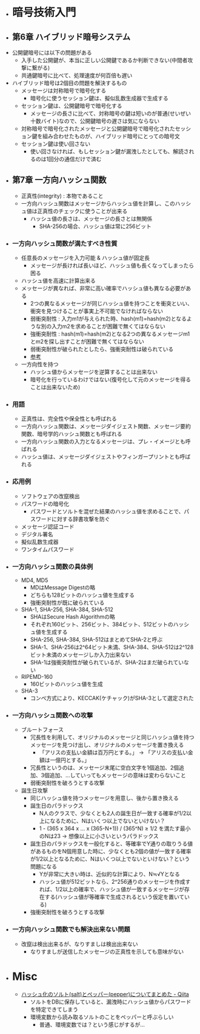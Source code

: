 - # 暗号技術入門
- ## 第6章 ハイブリッド暗号システム
- 公開鍵暗号には以下の問題がある
	- 入手した公開鍵が、本当に正しい公開鍵であるか判断できない(中間者攻撃に繋がる)
	- 共通鍵暗号に比べて、処理速度が何百倍も遅い
- ハイブリッド暗号は2個目の問題を解決するもの
	- メッセージは対称暗号で暗号化する
		- 暗号化に使うセッション鍵は、擬似乱数生成器で生成する
	- セッション鍵は、公開鍵暗号で暗号化する
		- メッセージの長さに比べて、対称暗号の鍵は短いのが普通(せいぜい十数バイト)なので、公開鍵暗号の遅さは気にならない
	- 対称暗号で暗号化されたメッセージと公開鍵暗号で暗号化されたセッション鍵を組み合わせたものが、ハイブリッド暗号にとっての暗号文
	- セッション鍵は使い回さない
		- 使い回さなければ、もしセッション鍵が漏洩したとしても、解読されるのは1回分の通信だけで済む
- ## 第7章 一方向ハッシュ関数
	- 正真性(integrity) : 本物であること
	- 一方向ハッシュ関数はメッセージからハッシュ値を計算し、このハッシュ値は正真性のチェックに使うことが出来る
		- ハッシュ値の長さは、メッセージの長さとは無関係
			- SHA-256の場合、ハッシュ値は常に256ビット
- ### 一方向ハッシュ関数が満たすべき性質
	- 任意長のメッセージを入力可能 & ハッシュ値が固定長
		- メッセージが長ければ長いほど、ハッシュ値も長くなってしまったら困る
	- ハッシュ値を高速に計算出来る
	- メッセージが異なれば、非常に高い確率でハッシュ値も異なる必要がある
		- 2つの異なるメッセージが同じハッシュ値を持つことを衝突といい、衝突を見つけることが事実上不可能でなければならない
		- 弱衝突耐性 : 入力m1が与えられた時、hash(m1)=hash(m2)となるような別の入力m2を求めることが困難で無くてはならない
		- 強衝突耐性 : hash(m1)=hash(m2)となる2つの異なるメッセージm1とm2を探し出すことが困難で無くてはならない
		- 弱衝突耐性が破られたとしたら、強衝突耐性は破られている
		- [参考](https://qiita.com/Shellyhackinglab/items/522e9815373e4b2649ff)
	- 一方向性を持つ
		- ハッシュ値からメッセージを逆算することは出来ない
		- 暗号化を行っているわけではない(復号化して元のメッセージを得ることは出来ないため)
- ### 用語
	- 正真性は、完全性や保全性とも呼ばれる
	- 一方向ハッシュ関数は、メッセージダイジェスト関数、メッセージ要約関数、暗号学的ハッシュ関数とも呼ばれる
	- 一方向ハッシュ関数の入力となるメッセージは、プレ・イメージとも呼ばれる
	- ハッシュ値は、メッセージダイジェストやフィンガープリントとも呼ばれる
- ### 応用例
	- ソフトウェアの改竄検出
	- パスワードの暗号化
		- パスワードとソルトを混ぜた結果のハッシュ値を求めることで、パスワードに対する辞書攻撃を防ぐ
	- メッセージ認証コード
	- デジタル署名
	- 擬似乱数生成器
	- ワンタイムパスワード
- ### 一方向ハッシュ関数の具体例
	- MD4, MD5
		- MDはMessage Digestの略
		- どちらも128ビットのハッシュ値を生成する
		- 強衝突耐性が既に破られている
	- SHA-1, SHA-256, SHA-384, SHA-512
		- SHAはSecure Hash Algorithmの略
		- それぞれ160ビット、256ビット、384ビット、512ビットのハッシュ値を生成する
		- SHA-256, SHA-384, SHA-512はまとめてSHA-2と呼ぶ
		- SHA-1、SHA-256は2^64ビット未満、SHA-384、SHA-512は2^128ビット未満のメッセージしか入力出来ない
		- SHA-1は強衝突耐性が破られているが、SHA-2はまだ破られていない
	- RIPEMD-160
		- 160ビットのハッシュ値を生成
	- SHA-3
		- コンペ方式により、KECCAK(ケチャック)がSHA-3として選定された
- ### 一方向ハッシュ関数への攻撃
	- ブルートフォース
		- 冗長性を利用して、オリジナルのメッセージと同じハッシュ値を持つメッセージを見つけ出し、オリジナルのメッセージを置き換える
			- 「アリスの支払い金額は百万円とする。」 → 「アリスの支払い金額は一億円とする。」
		- 冗長性というのは、メッセージ末尾に空白文字を1個追加、2個追加、3個追加、...していってもメッセージの意味は変わらないこと
		- 弱衝突耐性を破ろうとする攻撃
	- 誕生日攻撃
		- 同じハッシュ値を持つメッセージを用意し、後から置き換える
		- 誕生日のパラドックス
			- N人のクラスで、少なくとも2人の誕生日が一致する確率が1/2以上になるために、Nはいくつ以上でないといけない？
			- 1 - (365 x 364 x ... x (365-N+1)) / (365^N) ≥ 1/2 を満たす最小のNは23 → 想像以上に小さいというパラドックス
		- 誕生日のパラドックスを一般化すると、等確率でY通りの取りうる値があるものをN個用意した時に、少なくとも2個の値が一致する確率が1/2以上となるために、Nはいくつ以上でないといけない？という問題になる
			- Yが非常に大きい時は、近似的な計算により、N≒√Yとなる
			- ハッシュ値が512ビットなら、2^256通りのメッセージを作成すれば、1/2以上の確率で、ハッシュ値が一致するメッセージが存在する(ハッシュ値が等確率で生成されるという仮定を置いている)
		- 強衝突耐性を破ろうとする攻撃
- ### 一方向ハッシュ関数でも解決出来ない問題
	- 改竄は検出出来るが、なりすましは検出出来ない
		- なりすましが送信したメッセージの正真性を示しても意味がない
- # Misc
	- [ハッシュ化のソルト(salt)とペッパー(pepper)についてまとめた - Qiita](https://qiita.com/YutaManaka/items/93444c803cf3087af2b5)
		- ソルトをDBに保存していると、漏洩時にハッシュ値からパスワードを特定できてしまう
		- 環境変数から読み取るソルトのことをペッパーと呼ぶらしい
			- 普通、環境変数では？という感じがするが...